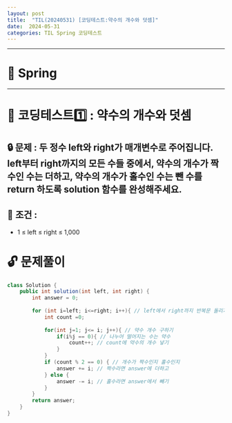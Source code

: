 ```yaml
---
layout: post
title:  "TIL(20240531) [코딩테스트:약수의 개수와 덧셈]"
date:  2024-05-31
categories: TIL Spring 코딩테스트
---
```


---------------------------------------------------------------------

# 📌 Spring


---------------------------------------------------------------------

# 📌 코딩테스트1️⃣ : 약수의 개수와 덧셈

## 🔒 문제 : 두 정수 left와 right가 매개변수로 주어집니다. left부터 right까지의 모든 수들 중에서, 약수의 개수가 짝수인 수는 더하고, 약수의 개수가 홀수인 수는 뺀 수를 return 하도록 solution 함수를 완성해주세요.

## 🚫 조건 : 
- 1 ≤ left ≤ right ≤ 1,000

# 🔓 문제풀이

```java
class Solution {
    public int solution(int left, int right) {
        int answer = 0;
                
        for (int i=left; i<=right; i++){ // left에서 right까지 반복문 돌리기
            int count =0; 
            
            for(int j=1; j<= i; j++){ // 약수 개수 구하기
                if(i%j == 0){ // 나누어 떨어지는 수는 약수 
                    count++; // count에 약수의 개수 넣기
                }
            }
            if (count % 2 == 0) { // 개수가 짝수인지 홀수인지 
                answer += i; // 짝수라면 answer에 더하고
            } else {
                answer -= i; // 홀수라면 answer에서 빼기
            }
        }
        return answer;
    }
}
```





